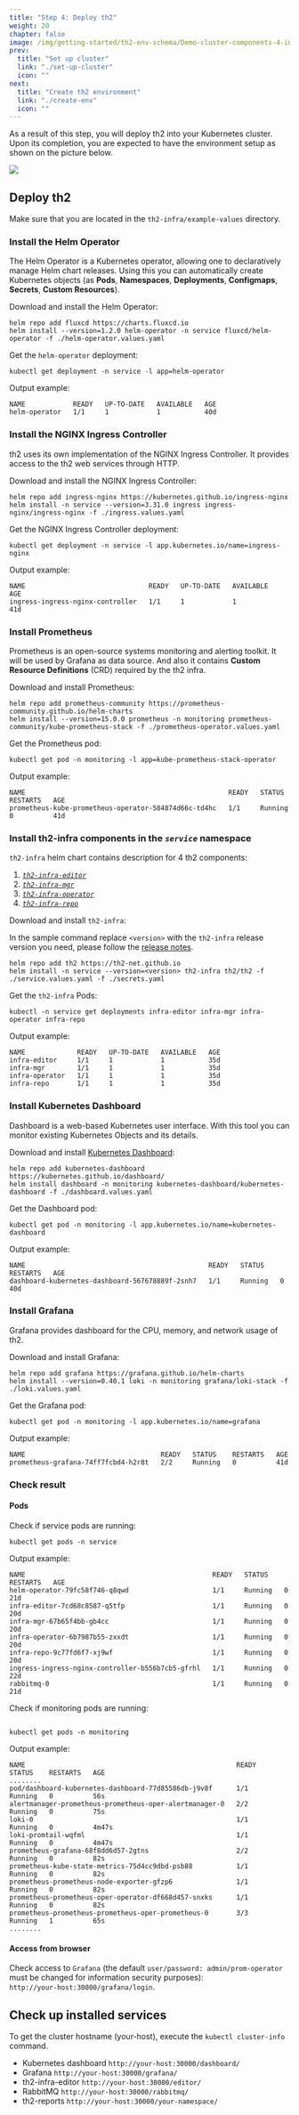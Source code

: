 ```yaml
---
title: "Step 4: Deploy th2"
weight: 20
chapter: false
image: /img/getting-started/th2-env-schema/Demo-cluster-components-4-install-th2.drawio.png
prev:
  title: "Set up cluster"
  link: "./set-up-cluster"
  icon: ""
next:
  title: "Create th2 environment"
  link: "./create-env"
  icon: ""
---
```


<custom-stepper steps="5" step="4" > </custom-stepper>

As a result of this step, you will deploy th2 into your Kubernetes cluster.
Upon its completion, you are expected to have the environment setup as shown on the picture below.

![](/img/getting-started/th2-env-schema/Demo-cluster-components-4-install-th2.drawio.png)

## Deploy th2

<notice warning >

Make sure that you are located in the `th2-infra/example-values` directory.

</notice >

### Install the Helm Operator

The Helm Operator is a Kubernetes operator, allowing one to declaratively manage Helm chart releases.
Using this you can automatically create Kubernetes objects (as **Pods**, **Namespaces**, **Deployments**, **Configmaps**,
**Secrets**, **Custom Resources**).

Download and install the Helm Operator:

```shell
helm repo add fluxcd https://charts.fluxcd.io
helm install --version=1.2.0 helm-operator -n service fluxcd/helm-operator -f ./helm-operator.values.yaml
```

<spoiler title="Check if helm-operator deployment is running" >

Get the `helm-operator` deployment:

```shell
kubectl get deployment -n service -l app=helm-operator
```

Output example:

```shell
NAME            READY   UP-TO-DATE   AVAILABLE   AGE
helm-operator   1/1     1            1           40d
```

</spoiler >

### Install the NGINX Ingress Controller

th2 uses its own implementation of the NGINX Ingress Controller.
It provides access to the th2 web services through HTTP.

Download and install the NGINX Ingress Controller:

```shell
helm repo add ingress-nginx https://kubernetes.github.io/ingress-nginx
helm install -n service --version=3.31.0 ingress ingress-nginx/ingress-nginx -f ./ingress.values.yaml
```



<spoiler title="Check if the NGINX Ingress Controller is running" >

Get the NGINX Ingress Controller deployment:

```shell
kubectl get deployment -n service -l app.kubernetes.io/name=ingress-nginx
```

Output example:

```shell
NAME                               READY   UP-TO-DATE   AVAILABLE   AGE
ingress-ingress-nginx-controller   1/1     1            1           41d
```

</spoiler >

### Install Prometheus

Prometheus is an open-source systems monitoring and alerting toolkit.
It will be used by Grafana as data source.
And also it contains **Custom Resource Definitions** (CRD) required by the th2 infra.

Download and install Prometheus:

```shell
helm repo add prometheus-community https://prometheus-community.github.io/helm-charts
helm install --version=15.0.0 prometheus -n monitoring prometheus-community/kube-prometheus-stack -f ./prometheus-operator.values.yaml
```

<spoiler title="Check if Prometheus is running" >

Get the Prometheus pod:

```shell
kubectl get pod -n monitoring -l app=kube-prometheus-stack-operator
```

Output example:

```shell
NAME                                                   READY   STATUS    RESTARTS   AGE
prometheus-kube-prometheus-operator-584874d66c-td4hc   1/1     Running   0          41d
```

</spoiler >

### Install th2-infra components in the _`service`_ namespace

`th2-infra` helm chart contains description for 4 th2 components:
1. [_`th2-infra-editor`_](https://github.com/th2-net/th2-infra-editor)
2. [_`th2-infra-mgr`_](https://github.com/th2-net/th2-infra-mgr)
3. [_`th2-infra-operator`_](https://github.com/th2-net/th2-infra-operator)
4. [_`th2-infra-repo`_](https://github.com/th2-net/th2-infra-repo)

Download and install `th2-infra`:

<notice note >

In the sample command replace `<version>` with the `th2-infra` release version you need, please follow the [release notes](https://github.com/th2-net/th2-infra/releases).

</notice >

```shell
helm repo add th2 https://th2-net.github.io
helm install -n service --version=<version> th2-infra th2/th2 -f ./service.values.yaml -f ./secrets.yaml
```

<spoiler title="Check if th2-infra is installed correctly" >

Get the `th2-infra` Pods:

```shell
kubectl -n service get deployments infra-editor infra-mgr infra-operator infra-repo
```

Output example:

```shell
NAME             READY   UP-TO-DATE   AVAILABLE   AGE
infra-editor     1/1     1            1           35d
infra-mgr        1/1     1            1           35d
infra-operator   1/1     1            1           35d
infra-repo       1/1     1            1           35d
```

</spoiler >

<!-- Bookmark -->

### Install Kubernetes Dashboard

Dashboard is a web-based Kubernetes user interface.
With this tool you can monitor existing Kubernetes Objects and its details.

Download and install
[Kubernetes Dashboard](https://kubernetes.io/docs/tasks/access-application-cluster/web-ui-dashboard/):

```shell
helm repo add kubernetes-dashboard https://kubernetes.github.io/dashboard/
helm install dashboard -n monitoring kubernetes-dashboard/kubernetes-dashboard -f ./dashboard.values.yaml
```

<spoiler title="Check if the Dashboard is running" >

Get the Dashboard pod:
```shell
kubectl get pod -n monitoring -l app.kubernetes.io/name=kubernetes-dashboard
```

Output example:

```shell
NAME                                              READY   STATUS    RESTARTS   AGE
dashboard-kubernetes-dashboard-567678889f-2snh7   1/1     Running   0          40d
```

</spoiler >

### Install Grafana

Grafana provides dashboard for the CPU, memory, and network usage of th2.

Download and install Grafana:

```shell
helm repo add grafana https://grafana.github.io/helm-charts
helm install --version=0.40.1 loki -n monitoring grafana/loki-stack -f ./loki.values.yaml
```

<spoiler title="Check if the Grafana is installed correctly" >

Get the Grafana pod:

```shell
kubectl get pod -n monitoring -l app.kubernetes.io/name=grafana
```

Output example:

```shell
NAME                                  READY   STATUS    RESTARTS   AGE
prometheus-grafana-74ff7fcbd4-h2r8t   2/2     Running   0          41d
```

</spoiler >

### Check result

#### Pods

Check if service pods are running:

```shell
kubectl get pods -n service
```

Output example:

```shell
NAME                                               READY   STATUS    RESTARTS   AGE
helm-operator-79fc58f746-q8qwd                     1/1     Running   0          21d
infra-editor-7cd68c8587-q5tfp                      1/1     Running   0          20d
infra-mgr-67b65f4bb-gb4cc                          1/1     Running   0          20d
infra-operator-6b7987b55-zxxdt                     1/1     Running   0          20d
infra-repo-9c77fd6f7-xj9wf                         1/1     Running   0          20d
ingress-ingress-nginx-controller-b556b7cb5-gfrhl   1/1     Running   0          22d
rabbitmq-0                                         1/1     Running   0          21d
```

Check if monitoring pods are running:

```shell

kubectl get pods -n monitoring
```

Output example:

```shell
NAME                                                     READY   STATUS    RESTARTS   AGE
........
pod/dashboard-kubernetes-dashboard-77d85586db-j9v8f      1/1     Running   0          56s
alertmanager-prometheus-prometheus-oper-alertmanager-0   2/2     Running   0          75s
loki-0                                                   1/1     Running   0          4m47s
loki-promtail-wqfml                                      1/1     Running   0          4m47s
prometheus-grafana-68f8dd6d57-2gtns                      2/2     Running   0          82s
prometheus-kube-state-metrics-75d4cc9dbd-psb88           1/1     Running   0          82s
prometheus-prometheus-node-exporter-gfzp6                1/1     Running   0          82s
prometheus-prometheus-oper-operator-df668d457-snxks      1/1     Running   0          82s
prometheus-prometheus-prometheus-oper-prometheus-0       3/3     Running   1          65s        
........
```
#### Access from browser

Check access to `Grafana` (the default `user/password: admin/prom-operator` must be changed for information security purposes):  
`http://your-host:30000/grafana/login`.

## Check up installed services

<notice info >

To get the cluster hostname (your-host), execute the `kubectl cluster-info` command.

</notice >

- Kubernetes dashboard `http://your-host:30000/dashboard/`
- Grafana `http://your-host:30000/grafana/`
- th2-infra-editor `http://your-host:30000/editor/`
- RabbitMQ `http://your-host:30000/rabbitmq/`
- th2-reports `http://your-host:30000/your-namespace/`
